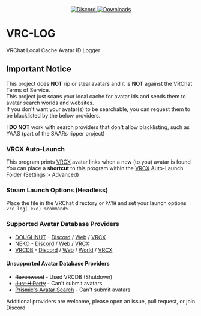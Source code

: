 <div align="center">
  <a href="https://discord.shaybox.com">
    <img alt="Discord" src="https://img.shields.io/discord/824865729445888041?color=404eed&label=Discord&logo=Discord&logoColor=FFFFFF">
  </a>
  <a href="https://github.com/shaybox/vrc-log/releases/latest">
    <img alt="Downloads" src="https://img.shields.io/github/downloads/shaybox/vrc-log/total?color=3fb950&label=Downloads&logo=github&logoColor=FFFFFF">
  </a>
</div>

# VRC-LOG

VRChat Local Cache Avatar ID Logger

## Important Notice
This project does **NOT** rip or steal avatars and it is **NOT** against the VRChat Terms of Service.  
This project just scans your local cache for avatar ids and sends them to avatar search worlds and websites.  
If you don't want your avatar(s) to be searchable, you can request them to be blacklisted by the below providers.

I **DO NOT** work with search providers that don't allow blacklisting, such as YAAS (part of the SAARs ripper project)

### VRCX Auto-Launch
This program prints [VRCX] avatar links when a new (to you) avatar is found  
You can place a **shortcut** to this program within the [VRCX] Auto-Launch Folder (Settings > Advanced)

### Steam Launch Options (Headless)
Place the file in the VRChat directory or `PATH` and set your launch options  
`vrc-log(.exe) %command%`

### Supported Avatar Database Providers
<!-- - [AVTRDB] - [Discord](https://discord.gg/ZxB6w2hGfU) / [Web](https://avtrdb.com) / [VRCX](https://api.avtrdb.com/v1/avatar/search/vrcx) -->
- [DOUGHNUT] - [Discord](https://discord.gg/tjfXPzzaxu) / [Web](https://avtr1.nekosunevr.co.uk/search.php) / [VRCX](https://avtr1.nekosunevr.co.uk/vrcx_search.php)
- [NEKO] - [Discord](https://discord.gg/tjfXPzzaxu) / [Web](https://avtr.nekosunevr.co.uk/search.php) / [VRCX](https://avtr.nekosunevr.co.uk/vrcx_search.php)
- [VRCDB] - [Discord](https://discord.gg/q427ecnUvj) / [Web](https://vrcdb.com) / [World](https://vrchat.com/home/world/wrld_1146f625-5d42-40f5-bfe7-06a7664e2796) / [VRCX](vrcx.vrcdb.com/avatars/Avatar/VRCX)

#### Unsupported Avatar Database Providers
- ~~Ravenwood~~ - Used VRCDB (Shutdown)
- ~~[Just H Party]~~ - Can't submit avatars
- ~~[Prismic's Avatar Search]~~ - Can't submit avatars

Additional providers are welcome, please open an issue, pull request, or join Discord

[AVTRDB]: https://avtrdb.com
[DOUGHNUT]: https://avtr1.nekosunevr.co.uk
[Just H Party]: https://avtr.just-h.party
[NEKO]: https://avtr.nekosunevr.co.uk
[Prismic's Avatar Search]: https://vrchat.com/home/world/wrld_57514404-7f4e-4aee-a50a-57f55d3084bf
[VRCDB]: https://sites.smokes-hub.de
[VRCX]: https://github.com/vrcx-team/VRCX?tab=readme-ov-file#--vrcx

